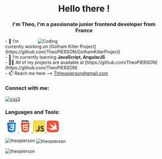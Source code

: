 <h1 align="center">Hello there !</h1>
<h3 align="center">I'm Theo, I'm a passionate junior frontend developer from France</h3>
<img
  align="right"
  alt="Coding"
  width="400"
  src="https://www.inventateq.com/assets/python/small.gif"
/>
- 🔭 I’m currently working on [Gotham Killer Project](https://github.com/TheoPIERSON/GothamKillerProject) <br> - 🌱 I’m
currently learning <strong>JavaScript, AngularJS</strong> <br> - 👨‍💻 All of my projects are available at
[https://github.com/TheoPIERSON](https://github.com/TheoPIERSON) <br> - 📫 Reach me here --> <a href="mailto:thheopierson@gmail.com">Thheopierson@gmail.com</a>

<h3 align="left">Connect with me:</h3>
<a href="https://www.linkedin.com/in/theo-pierson-5bab87216/"><img
      src="https://static.vecteezy.com/system/resources/previews/018/930/587/original/linkedin-logo-linkedin-icon-transparent-free-png.png"
      alt="css3"
      width="50"
      height="50"
    /></a>

<h3 align="left">Languages and Tools:</h3>
<p align="left">
  <a href="https://www.w3schools.com/css/" target="_blank" rel="noreferrer">
    <img
      src="https://raw.githubusercontent.com/devicons/devicon/master/icons/css3/css3-original-wordmark.svg"
      alt="css3"
      width="40"
      height="40"
    />
  </a>
  <a href="https://www.w3.org/html/" target="_blank" rel="noreferrer">
    <img
      src="https://raw.githubusercontent.com/devicons/devicon/master/icons/html5/html5-original-wordmark.svg"
      alt="html5"
      width="40"
      height="40"
    />
  </a>
  <a href="https://developer.mozilla.org/en-US/docs/Web/JavaScript" target="_blank" rel="noreferrer">
    <img
      src="https://raw.githubusercontent.com/devicons/devicon/master/icons/javascript/javascript-original.svg"
      alt="javascript"
      width="40"
      height="40"
    />
  </a>
  <a href="https://developer.apple.com/swift/" target="_blank" rel="noreferrer">
    <img
      src="https://raw.githubusercontent.com/devicons/devicon/master/icons/swift/swift-original.svg"
      alt="swift"
      width="40"
      height="40"
    />
  </a>
</p>
<p><img align="left" src="https://github-readme-stats.vercel.app/api/top-langs?username=theopierson&show_icons=true&locale=en&layout=compact" alt="theopierson" /></p>

<p>&nbsp;<img align="center" src="https://github-readme-stats.vercel.app/api?username=theopierson&show_icons=true&locale=en" alt="theopierson" /></p>

<p><img align="center" src="https://github-readme-streak-stats.herokuapp.com/?user=theopierson&" alt="theopierson" /></p>

